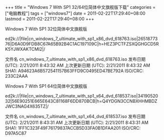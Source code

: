 +++
title = "Windows 7 With SP1 32/64位简体中文旗舰版下载"
categories = ["电脑教程"]
tags = ["windows7"]
date = 2011-02-22T17:29:40+08:00
lastmod = 2011-02-22T17:29:40+08:00
+++



Windows 7 With SP1 32位简体中文旗舰版

ed2k://|file|cn_windows_7_ultimate_with_sp1_x86_dvd_618763.iso|2651877376|D6A0D9FDB8C67A65B92B4C1AC197109C|h=HEZ3PCTFZSXQGHGCD5RK5YJWXAKTCMI2|/

文件名 cn_windows_7_ultimate_with_sp1_x86_dvd_618763.iso
发布日期 (UTC): 2/21/2011 8:43:32 AM 上次更新日期 (UTC): 2/21/2011 8:43:32 AM
SHA1: A94623A6B572541157B63FFD9C0495ED47BE792A ISO/CRC: 233C2AAA


Windows 7 With SP1 64位简体中文旗舰版

ed2k://|file|cn_windows_7_ultimate_with_sp1_x64_dvd_618537.iso|3419052032|56E90251E665E643C81168F6DD870BCB|h=Q4YDGN3CCNBXHHMBDZJWC3NAG4X635TZ|/

文件名 cn_windows_7_ultimate_with_sp1_x64_dvd_618537.iso
发布日期 (UTC): 2/21/2011 8:43:31 AM 上次更新日期 (UTC): 2/21/2011 8:43:31 AM
SHA1: 1FF1C323F49F76179837ACCB5D33FA0B1DFAA201 ISO/CRC: D97A5C87